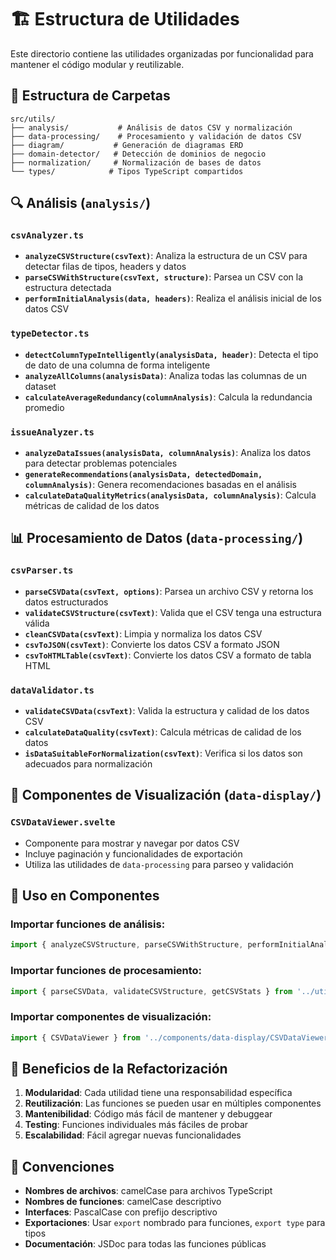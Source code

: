 # 🏗️ Estructura de Utilidades

Este directorio contiene las utilidades organizadas por funcionalidad para mantener el código modular y reutilizable.

## 📁 Estructura de Carpetas

```
src/utils/
├── analysis/           # Análisis de datos CSV y normalización
├── data-processing/    # Procesamiento y validación de datos CSV
├── diagram/           # Generación de diagramas ERD
├── domain-detector/   # Detección de dominios de negocio
├── normalization/     # Normalización de bases de datos
└── types/            # Tipos TypeScript compartidos
```

## 🔍 Análisis (`analysis/`)

### `csvAnalyzer.ts`
- **`analyzeCSVStructure(csvText)`**: Analiza la estructura de un CSV para detectar filas de tipos, headers y datos
- **`parseCSVWithStructure(csvText, structure)`**: Parsea un CSV con la estructura detectada
- **`performInitialAnalysis(data, headers)`**: Realiza el análisis inicial de los datos CSV

### `typeDetector.ts`
- **`detectColumnTypeIntelligently(analysisData, header)`**: Detecta el tipo de dato de una columna de forma inteligente
- **`analyzeAllColumns(analysisData)`**: Analiza todas las columnas de un dataset
- **`calculateAverageRedundancy(columnAnalysis)`**: Calcula la redundancia promedio

### `issueAnalyzer.ts`
- **`analyzeDataIssues(analysisData, columnAnalysis)`**: Analiza los datos para detectar problemas potenciales
- **`generateRecommendations(analysisData, detectedDomain, columnAnalysis)`**: Genera recomendaciones basadas en el análisis
- **`calculateDataQualityMetrics(analysisData, columnAnalysis)`**: Calcula métricas de calidad de los datos

## 📊 Procesamiento de Datos (`data-processing/`)

### `csvParser.ts`
- **`parseCSVData(csvText, options)`**: Parsea un archivo CSV y retorna los datos estructurados
- **`validateCSVStructure(csvText)`**: Valida que el CSV tenga una estructura válida
- **`cleanCSVData(csvText)`**: Limpia y normaliza los datos CSV
- **`csvToJSON(csvText)`**: Convierte los datos CSV a formato JSON
- **`csvToHTMLTable(csvText)`**: Convierte los datos CSV a formato de tabla HTML

### `dataValidator.ts`
- **`validateCSVData(csvText)`**: Valida la estructura y calidad de los datos CSV
- **`calculateDataQuality(csvText)`**: Calcula métricas de calidad de los datos
- **`isDataSuitableForNormalization(csvText)`**: Verifica si los datos son adecuados para normalización

## 🎯 Componentes de Visualización (`data-display/`)

### `CSVDataViewer.svelte`
- Componente para mostrar y navegar por datos CSV
- Incluye paginación y funcionalidades de exportación
- Utiliza las utilidades de `data-processing` para parseo y validación

## 🔗 Uso en Componentes

### Importar funciones de análisis:
```typescript
import { analyzeCSVStructure, parseCSVWithStructure, performInitialAnalysis } from '../utils/analysis';
```

### Importar funciones de procesamiento:
```typescript
import { parseCSVData, validateCSVStructure, getCSVStats } from '../utils/data-processing';
```

### Importar componentes de visualización:
```typescript
import { CSVDataViewer } from '../components/data-display/CSVDataViewer.svelte';
```

## 🚀 Beneficios de la Refactorización

1. **Modularidad**: Cada utilidad tiene una responsabilidad específica
2. **Reutilización**: Las funciones se pueden usar en múltiples componentes
3. **Mantenibilidad**: Código más fácil de mantener y debuggear
4. **Testing**: Funciones individuales más fáciles de probar
5. **Escalabilidad**: Fácil agregar nuevas funcionalidades

## 📝 Convenciones

- **Nombres de archivos**: camelCase para archivos TypeScript
- **Nombres de funciones**: camelCase descriptivo
- **Interfaces**: PascalCase con prefijo descriptivo
- **Exportaciones**: Usar `export` nombrado para funciones, `export type` para tipos
- **Documentación**: JSDoc para todas las funciones públicas

